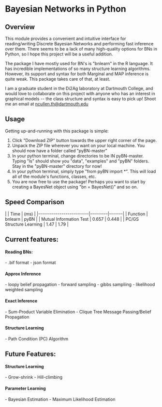<h1>Bayesian Networks in Python</h1>

<h2>Overview</h2>
This module provides a convenient and intuitive interface for reading/writing Discrete Bayesian Networks and performing fast inference over them. There seems to be a lack of many high-quality options for BNs in Python, so I hope this project will be a useful addition.

The package I have mostly used for BN's is "bnlearn" in the R language. It has incredible implementations of so many structure learning algorithms. However, its support and syntax for both Marginal and MAP inference is quite weak. This package takes care of that, at least.

I am a graduate student in the Di2Ag laboratory at Dartmouth College, and would love to collaborate on this project with anyone who has an interest in graphical models -- the class structure and syntax is easy to pick up! Shoot me an email at ncullen.th@dartmouth.edu

<h2>Usage</h2>
Getting up-and-running with this package is simple:

1. Click "Download ZIP" button towards the upper right corner of the page.
2. Unpack the ZIP file wherever you want on your local machine. You should now have a folder called "pyBN-master"
3. In your python terminal, change directories to be IN pyBN-master. Typing "ls" should show you "data", "examples" and "pyBN" folders. Stay in the "pyBN-master" directory for now!
4. In your python terminal, simply type "from pyBN import *". This will load all of the module's functions, classes, etc.
5. You are now free to use the package! Perhaps you want to start by creating a BayesNet object using "bn = BayesNet()" and so on.

<h2>Speed Comparison</h2>
|                          | Time    | (ms)  |
|--------------------------|---------|-------|
| Function                 | bnlearn | pyBN  |
| Mutual Information Test  | 0.657   | 0.448 |
| PC/GS Structure Learning | 1.47    | 1.79  |
	

<h2>Current features:</h2>

<h4>Reading BNs:</h4>
- .bif format
- json format

<h4>Approx Inference</h4>
- loopy belief propagation
- forward sampling
- gibbs sampliing
- likelihood weighted sampling

<h4>Exact Inference</h4>
- Sum-Product Variable Elimination
- Clique Tree Message Passing/Belief Propagation

<h4>Structure Learning</h4>
- Path Condition (PC) Algorithm


<h2>Future Features:</h2>

<h4>Structure Learning</h4>
- Grow-shrink
- Hill-climbing

<h4>Parameter Learning</h4>
- Bayesian Estimation
- Maximum Likelihood Estimation



